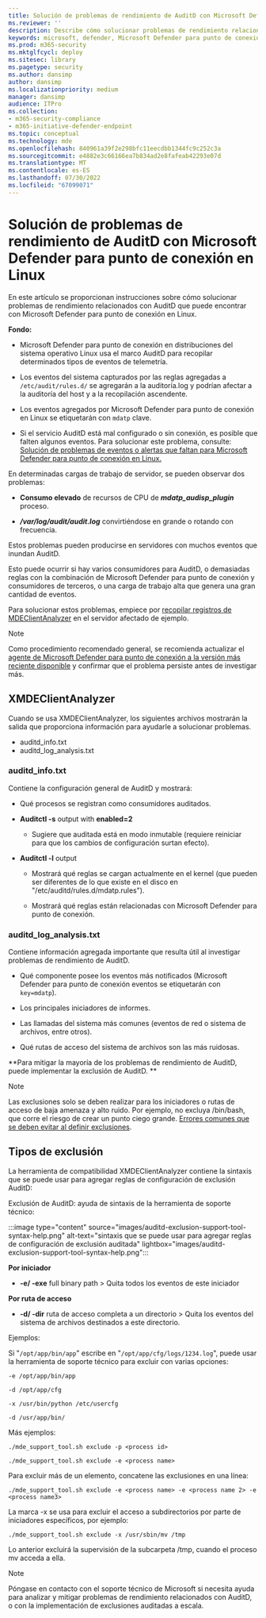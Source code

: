 ```yaml
---
title: Solución de problemas de rendimiento de AuditD con Microsoft Defender para punto de conexión en Linux
ms.reviewer: ''
description: Describe cómo solucionar problemas de rendimiento relacionados con AuditD que podría encontrar con Microsoft Defender para Linux.
keywords: microsoft, defender, Microsoft Defender para punto de conexión, linux, troubleshooting, AuditD, XMDEClientAnalyzer, installation, deploy, uninstallation
ms.prod: m365-security
ms.mktglfcycl: deploy
ms.sitesec: library
ms.pagetype: security
ms.author: dansimp
author: dansimp
ms.localizationpriority: medium
manager: dansimp
audience: ITPro
ms.collection:
- m365-security-compliance
- m365-initiative-defender-endpoint
ms.topic: conceptual
ms.technology: mde
ms.openlocfilehash: 840961a39f2e298bfc11eecdbb1344fc9c252c3a
ms.sourcegitcommit: e4882e3c66166ea7b834ad2e8fafeab42293e07d
ms.translationtype: MT
ms.contentlocale: es-ES
ms.lasthandoff: 07/30/2022
ms.locfileid: "67099071"
---
```

# <a name="troubleshoot-auditd-performance-issues-with-microsoft-defender-for-endpoint-on-linux"></a>Solución de problemas de rendimiento de AuditD con Microsoft Defender para punto de conexión en Linux 

En este artículo se proporcionan instrucciones sobre cómo solucionar problemas de rendimiento relacionados con AuditD que puede encontrar con Microsoft Defender para punto de conexión en Linux. 

**Fondo:** 

- Microsoft Defender para punto de conexión en distribuciones del sistema operativo Linux usa el marco AuditD para recopilar determinados tipos de eventos de telemetría. 

- Los eventos del sistema capturados por las reglas agregadas a `/etc/audit/rules.d/` se agregarán a la auditoría.log y podrían afectar a la auditoría del host y a la recopilación ascendente.  

- Los eventos agregados por Microsoft Defender para punto de conexión en Linux se etiquetarán con `mdatp` clave. 

- Si el servicio AuditD está mal configurado o sin conexión, es posible que falten algunos eventos. Para solucionar este problema, consulte: [Solución de problemas de eventos o alertas que faltan para Microsoft Defender para punto de conexión en Linux.](linux-support-events.md)

En determinadas cargas de trabajo de servidor, se pueden observar dos problemas: 

- **Consumo elevado** de recursos de CPU de **_mdatp_audisp_plugin_** proceso. 

- ***/var/log/audit/audit.log*** convirtiéndose en grande o rotando con frecuencia. 

Estos problemas pueden producirse en servidores con muchos eventos que inundan AuditD.  

Esto puede ocurrir si hay varios consumidores para AuditD, o demasiadas reglas con la combinación de Microsoft Defender para punto de conexión y consumidores de terceros, o una carga de trabajo alta que genera una gran cantidad de eventos. 

Para solucionar estos problemas, empiece por [recopilar registros de MDEClientAnalyzer](run-analyzer-macos-linux.md) en el servidor afectado de ejemplo. 

> [!NOTE]
> Como procedimiento recomendado general, se recomienda actualizar el [agente de Microsoft Defender para punto de conexión a la versión más reciente disponible](linux-whatsnew.md) y confirmar que el problema persiste antes de investigar más.


## <a name="xmdeclientanalyzer"></a>XMDEClientAnalyzer 

Cuando se usa XMDEClientAnalyzer, los siguientes archivos mostrarán la salida que proporciona información para ayudarle a solucionar problemas.
- auditd_info.txt
- auditd_log_analysis.txt


### <a name="auditd_infotxt"></a>auditd_info.txt

Contiene la configuración general de AuditD y mostrará:

- Qué procesos se registran como consumidores auditados. 

- **Auditctl -s** output with **enabled=2**  

    - Sugiere que auditada está en modo inmutable (requiere reiniciar para que los cambios de configuración surtan efecto). 

- **Auditctl -l** output  

    - Mostrará qué reglas se cargan actualmente en el kernel (que pueden ser diferentes de lo que existe en el disco en "/etc/auditd/rules.d/mdatp.rules"). 
    
    - Mostrará qué reglas están relacionadas con Microsoft Defender para punto de conexión. 
    
### <a name="auditd_log_analysistxt"></a>auditd_log_analysis.txt

Contiene información agregada importante que resulta útil al investigar problemas de rendimiento de AuditD.  

- Qué componente posee los eventos más notificados (Microsoft Defender para punto de conexión eventos se etiquetarán con `key=mdatp`). 

- Los principales iniciadores de informes. 

- Las llamadas del sistema más comunes (eventos de red o sistema de archivos, entre otros). 

- Qué rutas de acceso del sistema de archivos son las más ruidosas. 

**Para mitigar la mayoría de los problemas de rendimiento de AuditD, puede implementar la exclusión de AuditD. **

> [!NOTE]
> Las exclusiones solo se deben realizar para los iniciadores o rutas de acceso de baja amenaza y alto ruido. Por ejemplo, no excluya /bin/bash, que corre el riesgo de crear un punto ciego grande.
> [Errores comunes que se deben evitar al definir exclusiones](/microsoft-365/security/defender-endpoint/common-exclusion-mistakes-microsoft-defender-antivirus).



## <a name="exclusion-types"></a>Tipos de exclusión 

La herramienta de compatibilidad XMDEClientAnalyzer contiene la sintaxis que se puede usar para agregar reglas de configuración de exclusión AuditD: 

Exclusión de AuditD: ayuda de sintaxis de la herramienta de soporte técnico:

:::image type="content" source="images/auditd-exclusion-support-tool-syntax-help.png" alt-text="sintaxis que se puede usar para agregar reglas de configuración de exclusión auditada" lightbox="images/auditd-exclusion-support-tool-syntax-help.png":::

**Por iniciador** 

- **-e/ -exe** full binary path > Quita todos los eventos de este iniciador 

**Por ruta de acceso** 

- **-d/ -dir** ruta de acceso completa a un directorio > Quita los eventos del sistema de archivos destinados a este directorio. 

Ejemplos: 

Si "`/opt/app/bin/app`" escribe en "`/opt/app/cfg/logs/1234.log`", puede usar la herramienta de soporte técnico para excluir con varias opciones: 

`-e /opt/app/bin/app`

`-d /opt/app/cfg`

`-x /usr/bin/python /etc/usercfg` 

`-d /usr/app/bin/`

Más ejemplos: 

`./mde_support_tool.sh exclude -p <process id>`

`./mde_support_tool.sh exclude -e <process name>`

Para excluir más de un elemento, concatene las exclusiones en una línea: 

`./mde_support_tool.sh exclude -e <process name> -e <process name 2> -e <process name3>`
 
La marca -x se usa para excluir el acceso a subdirectorios por parte de iniciadores específicos, por ejemplo: 

`./mde_support_tool.sh exclude -x /usr/sbin/mv /tmp`

Lo anterior excluirá la supervisión de la subcarpeta /tmp, cuando el proceso mv acceda a ella. 

 
> [!NOTE]
> Póngase en contacto con el soporte técnico de Microsoft si necesita ayuda para analizar y mitigar problemas de rendimiento relacionados con AuditD, o con la implementación de exclusiones auditadas a escala. 


